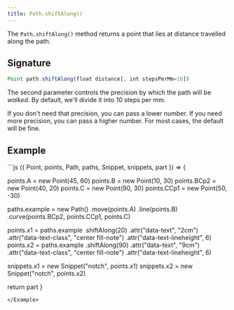 ```yaml
---
title: Path.shiftAlong()
---
```


The `Path.shiftAlong()` method returns a point that lies at distance travelled
along the path.

## Signature

```js
Point path.shiftAlong(float distance[, int stepsPerMm=10])
```

The second parameter controls the precision by which the path will be _walked_.
By default, we'll divide it into 10 steps per mm.

If you don't need that precision, you can pass a lower number.
If you need more precision, you can pass a higher number.
For most cases, the default will be fine.

## Example

<Example caption="Example of the Path.shiftAlong() method">
```js
({ Point, points, Path, paths, Snippet, snippets, part }) => {

  points.A = new Point(45, 60)
  points.B = new Point(10, 30)
  points.BCp2 = new Point(40, 20)
  points.C = new Point(90, 30)
  points.CCp1 = new Point(50, -30)
  
  paths.example = new Path()
    .move(points.A)
    .line(points.B)
    .curve(points.BCp2, points.CCp1, points.C)
  
  points.x1 = paths.example
    .shiftAlong(20)
    .attr("data-text", "2cm")
    .attr("data-text-class", "center fill-note")
    .attr("data-text-lineheight", 6)
  points.x2 = paths.example
    .shiftAlong(90)
    .attr("data-text", "9cm")
    .attr("data-text-class", "center fill-note")
    .attr("data-text-lineheight", 6)
  
  snippets.x1 = new Snippet("notch", points.x1)
  snippets.x2 = new Snippet("notch", points.x2)

  return part
}
```
</Example>
